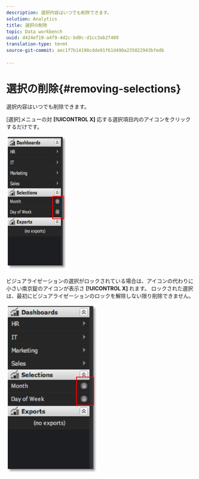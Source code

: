```yaml
---
description: 選択内容はいつでも削除できます。
solution: Analytics
title: 選択の削除
topic: Data workbench
uuid: d424ef19-a4f9-4d2c-bd0c-d1cc3ab2f409
translation-type: tm+mt
source-git-commit: aec1f7b14198cdde91f61d490a235022943bfedb

---
```



# 選択の削除{#removing-selections}

選択内容はいつでも削除できます。

[選択]メニューの対 **[!UICONTROL X]** 応する選択項目内のアイコンをクリックするだけです。

![](assets/selection_remove.png)

ビジュアライゼーションの選択がロックされている場合は、アイコンの代わりに小さい南京錠のアイコンが表示さ **[!UICONTROL X]** れます。 ロックされた選択は、最初にビジュアライゼーションのロックを解除しない限り削除できません。

![](assets/selection_remove_locked.png)

